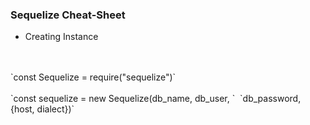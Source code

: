 ### Sequelize Cheat-Sheet

* Creating Instance
<br>
<br>
`const Sequelize = require("sequelize")`
<br>
<br>
`const sequelize = new Sequelize(db_name, db_user, `&nbsp; `db_password, {host, dialect})`